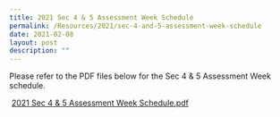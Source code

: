 ```yaml
---
title: 2021 Sec 4 & 5 Assessment Week Schedule
permalink: /Resources/2021/sec-4-and-5-assessment-week-schedule
date: 2021-02-08
layout: post
description: ""
---
```


Please refer to the PDF files below for the Sec 4 & 5 Assessment Week schedule.  
  
 [2021 Sec 4 & 5 Assessment Week Schedule.pdf](https://www-bpghs-moe-edu-sg-admin.cwp.sg/qql/slot/u148/BPGHS%202021/Announcements%20&%20Updates/2021%20Sec%2045%20Assessment%20Week%20Schedule.pdf)